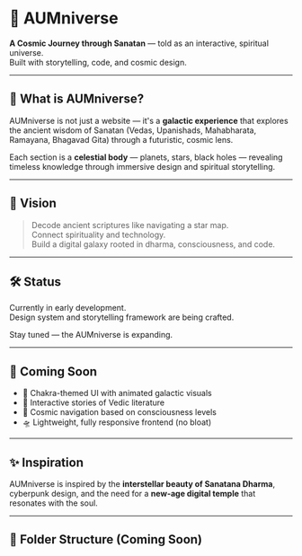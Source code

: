 # 🌌 AUMniverse

**A Cosmic Journey through Sanatan** — told as an interactive, spiritual universe.  
Built with storytelling, code, and cosmic design.

---

## 🚀 What is AUMniverse?

AUMniverse is not just a website — it's a **galactic experience** that explores the ancient wisdom of Sanatan (Vedas, Upanishads, Mahabharata, Ramayana, Bhagavad Gita) through a futuristic, cosmic lens.

Each section is a **celestial body** — planets, stars, black holes — revealing timeless knowledge through immersive design and spiritual storytelling.

---

## 🧭 Vision

> Decode ancient scriptures like navigating a star map.  
> Connect spirituality and technology.  
> Build a digital galaxy rooted in dharma, consciousness, and code.

---

## 🛠️ Status

Currently in early development.  
Design system and storytelling framework are being crafted.

Stay tuned — the AUMniverse is expanding.

---

## 📌 Coming Soon

- 🌠 Chakra-themed UI with animated galactic visuals  
- 📖 Interactive stories of Vedic literature  
- 🧬 Cosmic navigation based on consciousness levels  
- 🛸 Lightweight, fully responsive frontend (no bloat)

---

## ✨ Inspiration

AUMniverse is inspired by the **interstellar beauty of Sanatana Dharma**, cyberpunk design, and the need for a **new-age digital temple** that resonates with the soul.

---

## 📂 Folder Structure (Coming Soon)


